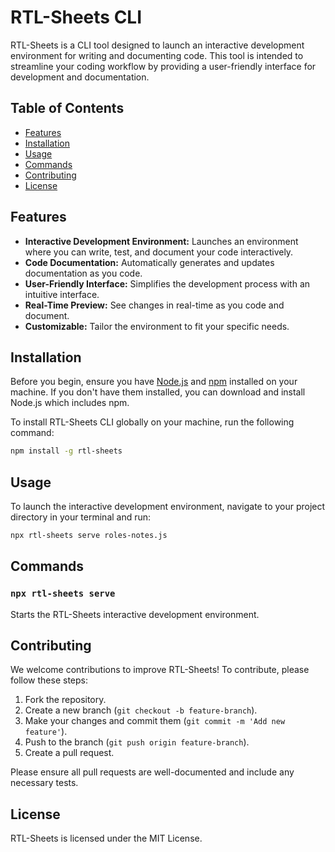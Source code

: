 # RTL-Sheets CLI

RTL-Sheets is a CLI tool designed to launch an interactive development environment for writing and documenting code. This tool is intended to streamline your coding workflow by providing a user-friendly interface for development and documentation.

## Table of Contents

- [Features](#features)
- [Installation](#installation)
- [Usage](#usage)
- [Commands](#commands)
- [Contributing](#contributing)
- [License](#license)

## Features

- **Interactive Development Environment:** Launches an environment where you can write, test, and document your code interactively.
- **Code Documentation:** Automatically generates and updates documentation as you code.
- **User-Friendly Interface:** Simplifies the development process with an intuitive interface.
- **Real-Time Preview:** See changes in real-time as you code and document.
- **Customizable:** Tailor the environment to fit your specific needs.

## Installation

Before you begin, ensure you have [Node.js](https://nodejs.org/) and [npm](https://www.npmjs.com/) installed on your machine. If you don't have them installed, you can download and install Node.js which includes npm.

To install RTL-Sheets CLI globally on your machine, run the following command:

```bash
npm install -g rtl-sheets
```

## Usage

To launch the interactive development environment, navigate to your project directory in your terminal and run:

```bash
npx rtl-sheets serve roles-notes.js
```

## Commands

### `npx rtl-sheets serve`

Starts the RTL-Sheets interactive development environment.

## Contributing

We welcome contributions to improve RTL-Sheets! To contribute, please follow these steps:

1. Fork the repository.
2. Create a new branch (`git checkout -b feature-branch`).
3. Make your changes and commit them (`git commit -m 'Add new feature'`).
4. Push to the branch (`git push origin feature-branch`).
5. Create a pull request.

Please ensure all pull requests are well-documented and include any necessary tests.

## License
RTL-Sheets is licensed under the MIT License.
